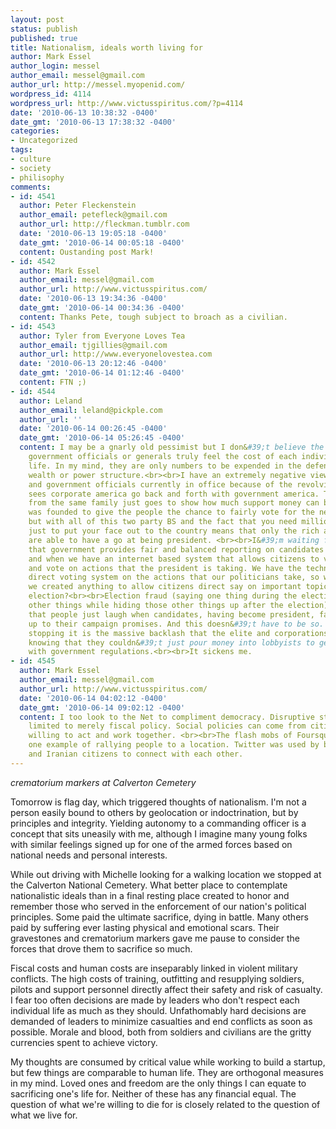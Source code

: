 ```yaml
---
layout: post
status: publish
published: true
title: Nationalism, ideals worth living for
author: Mark Essel
author_login: messel
author_email: messel@gmail.com
author_url: http://messel.myopenid.com/
wordpress_id: 4114
wordpress_url: http://www.victusspiritus.com/?p=4114
date: '2010-06-13 10:38:32 -0400'
date_gmt: '2010-06-13 17:38:32 -0400'
categories:
- Uncategorized
tags:
- culture
- society
- philisophy
comments:
- id: 4541
  author: Peter Fleckenstein
  author_email: petefleck@gmail.com
  author_url: http://fleckman.tumblr.com
  date: '2010-06-13 19:05:18 -0400'
  date_gmt: '2010-06-14 00:05:18 -0400'
  content: Oustanding post Mark!
- id: 4542
  author: Mark Essel
  author_email: messel@gmail.com
  author_url: http://www.victusspiritus.com/
  date: '2010-06-13 19:34:36 -0400'
  date_gmt: '2010-06-14 00:34:36 -0400'
  content: Thanks Pete, tough subject to broach as a civilian.
- id: 4543
  author: Tyler from Everyone Loves Tea
  author_email: tjgillies@gmail.com
  author_url: http://www.everyonelovestea.com
  date: '2010-06-13 20:12:46 -0400'
  date_gmt: '2010-06-14 01:12:46 -0400'
  content: FTN ;)
- id: 4544
  author: Leland
  author_email: leland@pickple.com
  author_url: ''
  date: '2010-06-14 00:26:45 -0400'
  date_gmt: '2010-06-14 05:26:45 -0400'
  content: I may be a gnarly old pessimist but I don&#39;t believe the majority of
    government officials or generals truly feel the cost of each individual soldier&#39;s
    life. In my mind, they are only numbers to be expended in the defense of personal
    wealth or power structure.<br><br>I have an extremely negative view of the elite
    and government officials currently in office because of the revolving door that
    sees corporate america go back and forth with government america. Two presidents
    from the same family just goes to show how much support money can buy.<br><br>Democracy
    was founded to give the people the chance to fairly vote for the next candidate,
    but with all of this two party BS and the fact that you need millions of dollars
    just to put your face out to the country means that only the rich and powerful
    are able to have a go at being president. <br><br>I&#39;m waiting for the day
    that government provides fair and balanced reporting on candidates to the people,
    and when we have an internet based system that allows citizens to verify themselves
    and vote on actions that the president is taking. We have the technology for a
    direct voting system on the actions that our politicians take, so why haven&#39;t
    we created anything to allow citizens direct say on important topics AFTER the
    election?<br><br>Election fraud (saying one thing during the election and doing
    other things while hiding those other things up after the election) is so common
    that people just laugh when candidates, having become president, fail to live
    up to their campaign promises. And this doesn&#39;t have to be so. The only thing
    stopping it is the massive backlash that the elite and corporations would have
    knowing that they couldn&#39;t just pour money into lobbyists to get their way
    with government regulations.<br><br>It sickens me.
- id: 4545
  author: Mark Essel
  author_email: messel@gmail.com
  author_url: http://www.victusspiritus.com/
  date: '2010-06-14 04:02:12 -0400'
  date_gmt: '2010-06-14 09:02:12 -0400'
  content: I too look to the Net to compliment democracy. Disruptive startups aren&#39;t
    limited to merely fiscal policy. Social policies can come from citizens who are
    willing to act and work together. <br><br>The flash mobs of Foursquare show just
    one example of rallying people to a location. Twitter was used by both Chinese
    and Iranian citizens to connect with each other.
---
```

<p><a href="{{ site.url }}/assets/2010/06/l_2048_1536_036346CB-AAD0-4DAB-B3CE-073664D9D3D5.jpeg"><img class="alignnone size-full" src="{{ site.url }}/assets/2010/06/l_2048_1536_036346CB-AAD0-4DAB-B3CE-073664D9D3D5.jpeg" alt="" /></a><br />
<em>crematorium markers at Calverton Cemetery</em></p>
<p>Tomorrow is flag day, which triggered thoughts of nationalism. I'm not a person easily bound to others by geolocation or indoctrination, but by principles and integrity. Yielding autonomy to a commanding officer is a concept that sits uneasily with me, although I imagine many young folks with similar feelings signed up for one of the armed forces based on national needs and personal interests.</p>
<p>While out driving with Michelle looking for a walking location we stopped at the Calverton National Cemetery. What better place to contemplate nationalistic ideals than in a final resting place created to honor and remember those who served in the enforcement of our nation's political principles. Some paid the ultimate sacrifice, dying in battle. Many others paid by suffering ever lasting physical and emotional scars. Their gravestones and crematorium markers gave me pause to consider the forces that drove them to sacrifice so much.</p>
<p>Fiscal costs and human costs are inseparably linked in violent military conflicts. The high costs of training, outfitting and resupplying soldiers, pilots and support personnel directly affect their safety and risk of casualty. I fear too often decisions are made by leaders who don't respect each individual life as much as they should. Unfathomably hard decisions are demanded of leaders to minimize casualties and end conflicts as soon as possible. Morale and blood, both from soldiers and civilians are the gritty currencies spent to achieve victory.</p>
<p>My thoughts are consumed by critical value while working to build a startup, but few things are comparable to human life. They are orthogonal measures in my mind. Loved ones and freedom are the only things I can equate to sacrificing one's life for. Neither of these has any financial equal. The question of what we're willing to die for is closely related to the question of what we live for.</p>
<p><a href="{{ site.url }}/assets/2010/06/l_2048_1536_D8130473-EC5C-417E-A3CA-7EDB69C35903.jpeg"><img class="alignnone size-full" src="{{ site.url }}/assets/2010/06/l_2048_1536_D8130473-EC5C-417E-A3CA-7EDB69C35903.jpeg" alt="" /></a></p>
